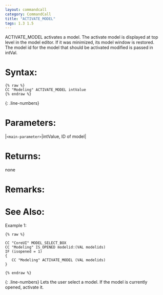 ```yaml
---
layout: commandcall
category: CommandCall
title: "ACTIVATE_MODEL"
tags: 1.3 1.5
---
```


ACTIVATE_MODEL activates a model. The activate model is displayed at top level in the model editor. If it was minimized, its model window is restored. The model id for the model that should be activated modified is passed in intVal.

# Syntax:  

```adoscript
{% raw %}
CC "Modeling" ACTIVATE_MODEL intValue
{% endraw %}
```
{: .line-numbers}


# Parameters:  

|`<main-parameter>`|intValue, ID of model|

# Returns:  

none

# Remarks:



# See Also:  



Example 1:

```adoscript
{% raw %}

CC "CoreUI" MODEL_SELECT_BOX 
CC "Modeling" IS_OPENED modelid:(VAL modelids)
IF (isopened = 1)
{
   CC "Modeling" ACTIVATE_MODEL (VAL modelids)
}

{% endraw %}
```
{: .line-numbers}
Lets the user select a model. If the model is currently opened, activate it.

